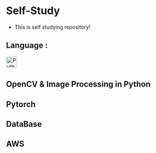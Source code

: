# Self-Study
- This is self studying repository!

## Language :
<img align="left" alt="Python" width="30px" src="https://img.icons8.com/color/48/000000/python.png" />

<br/>
<br/>

## OpenCV & Image Processing in Python

## Pytorch

## DataBase

## AWS
